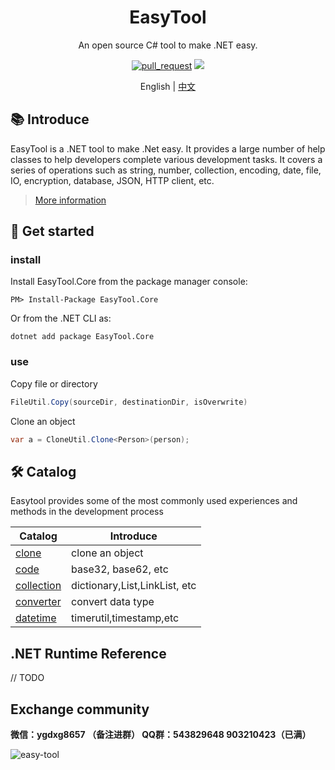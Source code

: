 <h1 align="center"> EasyTool </h1>

<div align="center">

An open source C# tool to make .NET easy. 


[![pull_request](https://github.com/786744873/easytool/actions/workflows/pull_request.yml/badge.svg)](https://github.com/786744873/easytool/actions/workflows/pull_request.yml)
[![](https://img.shields.io/nuget/v/EasyTool.Core.svg)](https://www.nuget.org/packages/EasyTool.Core)
<p>
    <span>English</span> |  <a href="README.zh-CN.md">中文</a>
</p>
</div>

## 📚 Introduce

EasyTool is a .NET tool to make .Net easy. It provides a large number of help classes to help developers complete various development tasks. It covers a series of operations such as string, number, collection, encoding, date, file, IO, encryption, database, JSON, HTTP client, etc. 
> [More information](https://easy-dotnet.com/pages/easytool/)
> 
## 🚀 Get started
### install
Install EasyTool.Core from the package manager console:
~~~
PM> Install-Package EasyTool.Core
~~~
Or from the .NET CLI as:
~~~
dotnet add package EasyTool.Core
~~~

### use
Copy file or directory
~~~csharp
FileUtil.Copy(sourceDir, destinationDir, isOverwrite)
~~~
Clone an object
~~~csharp
var a = CloneUtil.Clone<Person>(person);
~~~


## 🛠️ Catalog
Easytool provides some of the most commonly used experiences and methods in the development process

| Catalog                                           |     Introduce                                                                        |
| --------------------------------------------------|---------------------------------------------------------------------------------- |
| [clone](EasyTool.Core/CloneCategory/)             |     clone an object                                             |
| [code](EasyTool.Core/CodeCategory/)               |     base32, base62, etc                                             |
| [collection](EasyTool.Core/CollectionsCategory/)  |                dictionary,List,LinkList, etc                                                      |
| [converter](EasyTool.Core/ConvertCategory/)       |             convert data type                                     |
| [datetime](EasyTool.Core/DateTimeCategory/)       |     timerutil,timestamp,etc                                       |

## .NET Runtime Reference

// TODO

## Exchange community

**微信：ygdxg8657 （备注进群） QQ群：543829648  903210423（已满）** 

![easy-tool](https://raw.githubusercontent.com/786744873/easy-dotnet/main/files/img/easytool.png)
